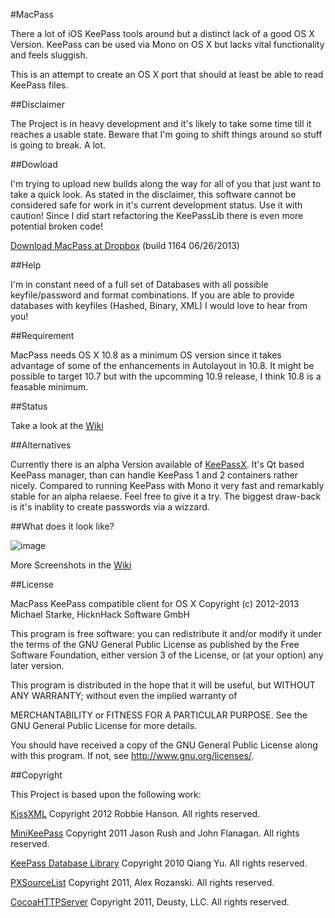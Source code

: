 #MacPass

There a lot of iOS KeePass tools around but a distinct lack of a good OS X Version.
KeePass can be used via Mono on OS X but lacks vital functionality and feels sluggish.

This is an attempt to create an OS X port that should at least be able to read KeePass files.

##Disclaimer

The Project is in heavy development and it's likely to take some time till it reaches a usable state.
Beware that I'm going to shift things around so stuff is going to break. A lot.

##Dowload

I'm trying to upload new builds along the way for all of you that just want to take a quick look.
As stated in the disclaimer, this software cannot be considered safe for work in it's current development status.
Use it with caution! Since I did start refactoring the KeePassLib there is even more potential broken code!

[Download MacPass at Dropbox](https://www.dropbox.com/sh/yqgfwi7f8mnd747/NCQlJmg0f0) (build 1164 06/26/2013)

##Help

I'm in constant need of a full set of Databases with all possible keyfile/password and format combinations.
If you are able to provide databases with keyfiles (Hashed, Binary, XML) I would love to hear from you!

##Requirement

MacPass needs OS X 10.8 as a minimum OS version since it takes advantage of some of the enhancements in Autolayout in 10.8.
It might be possible to target 10.7 but with the upcomming 10.9 release, I think 10.8 is a feasable minimum.

##Status

Take a look at the [Wiki](https://github.com/mstarke/MacPass/wiki/Status)

##Alternatives

Currently there is an alpha Version available of [KeePassX](http://www.keepassx.org).
It's Qt based KeePass manager, than can handle KeePass 1 and 2 containers rather nicely.
Compared to running KeePass with Mono it very fast and remarkably stable for an alpha relaese.
Feel free to give it a try. The biggest draw-back is it's inablity to create passwords via a wizzard.

##What does it look like?

![image](https://raw.github.com/mstarke/MacPass/master/Assets/Screenshots/MacPass.png)

More Screenshots in the [Wiki](https://github.com/mstarke/MacPass/wiki/Screenshots)

##License

MacPass KeePass compatible client for OS X
Copyright (c) 2012-2013  Michael Starke, HicknHack Software GmbH
  
This program is free software: you can redistribute it and/or modify
it under the terms of the GNU General Public License as published by
the Free Software Foundation, either version 3 of the License, or
(at your option) any later version.

This program is distributed in the hope that it will be useful,
but WITHOUT ANY WARRANTY; without even the implied warranty of

MERCHANTABILITY or FITNESS FOR A PARTICULAR PURPOSE.  See the
GNU General Public License for more details.

You should have received a copy of the GNU General Public License
along with this program.  If not, see <http://www.gnu.org/licenses/>.

##Copyright

This Project is based upon the following work:

[KissXML](https://github.com/robbiehanson/KissXML) Copyright 2012 Robbie Hanson. All rights reserved.

[MiniKeePass](https://github.com/MiniKeePass/MiniKeePass) Copyright 2011 Jason Rush and John Flanagan. All rights reserved.

[KeePass Database Library](https://github.com/mpowrie/KeePassLib) Copyright 2010 Qiang Yu. All rights reserved.

[PXSourceList](https://github.com/Perspx/PXSourceList) Copyright 2011, Alex Rozanski. All rights reserved.

[CocoaHTTPServer](https://github.com/robbiehanson/CocoaHTTPServer ) Copyright 2011, Deusty, LLC. All rights reserved.
